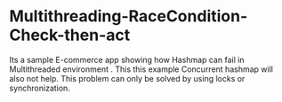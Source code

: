 # Multithreading-RaceCondition-Check-then-act
Its a sample E-commerce app showing how Hashmap can fail in Multithreaded environment .
This this example Concurrent hashmap will also not help.
This problem can only be solved by using locks or synchronization.
